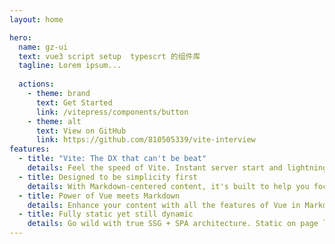 ```yaml
---
layout: home

hero:
  name: gz-ui
  text: vue3 script setup  typescrt 的组件库
  tagline: Lorem ipsum...
 
  actions:
    - theme: brand
      text: Get Started
      link: /vitepress/components/button
    - theme: alt
      text: View on GitHub
      link: https://github.com/810505339/vite-interview
features:
  - title: "Vite: The DX that can't be beat"
    details: Feel the speed of Vite. Instant server start and lightning fast HMR that stays fast regardless of the app size.
  - title: Designed to be simplicity first
    details: With Markdown-centered content, it's built to help you focus on writing and deployed with minimum configuration.
  - title: Power of Vue meets Markdown
    details: Enhance your content with all the features of Vue in Markdown, while being able to customize your site with Vue.
  - title: Fully static yet still dynamic
    details: Go wild with true SSG + SPA architecture. Static on page load, but engage users with 100% interactivity from there.
---
```



